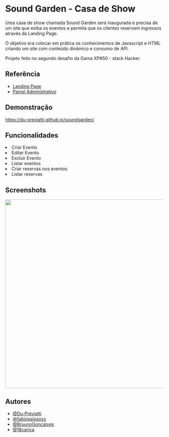 
# Sound Garden - Casa de Show

Uma casa de show chamada Sound Garden será
inaugurada e precisa de um site que exiba os eventos e
permita que os clientes reservem ingressos através da
Landing Page. 

O objetivo era colocar em prática os conhecimentos de Javascript e
HTML criando um site com conteúdo dinâmico e
consumo de API.

Projeto feito no segundo desafio da Gama XP#50 - stack Hacker.


## Referência

 - [Landing Page](https://educacao-gama.github.io/soundgarden-front/index.html)
 - [Painel Administrativo](https://educacao-gama.github.io/soundgarden-front/admin.html)
 

## Demonstração

https://du-previatti.github.io/soundgarden/

## Funcionalidades

<li>Criar Evento</li>
<li>Editar Evento</li>
<li>Excluir Evento</li>
<li>Listar eventos</li>
<li>Criar reservas nos eventos</li>
<li>Listar reservas</li>

## Screenshots

<!-- ![Sound Garden](https://user-images.githubusercontent.com/116123270/233230542-ec7361c0-dc5d-489e-b786-58c4fdb0bd64.png) -->
<img src="https://user-images.githubusercontent.com/116123270/233230542-ec7361c0-dc5d-489e-b786-58c4fdb0bd64.png" width="600">


## Autores

- [@Du-Previatti](https://github.com/Du-Previatti)
- [@fabiopaixaoss](https://github.com/fabiopaixaoss)
- [@BruunoGoncalves](https://github.com/BruunoGoncalves)
- [@18carica](https://github.com/18carica)
